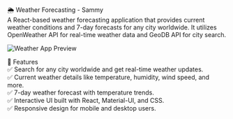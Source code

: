 🌦️ Weather Forecasting - Sammy  
A React-based weather forecasting application that provides current weather conditions and 7-day forecasts for any city worldwide. It utilizes OpenWeather API for real-time weather data and GeoDB API for city search.

![Weather App Preview](public/Preview.jpg)

🚀 Features  
✅ Search for any city worldwide and get real-time weather updates.  
✅ Current weather details like temperature, humidity, wind speed, and more.  
✅ 7-day weather forecast with temperature trends.  
✅ Interactive UI built with React, Material-UI, and CSS.  
✅ Responsive design for mobile and desktop users.
